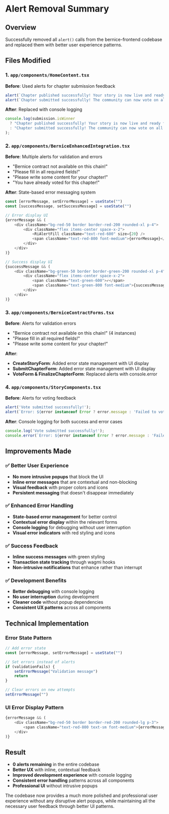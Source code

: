 # Alert Removal Summary

## Overview
Successfully removed all `alert()` calls from the bernice-frontend codebase and replaced them with better user experience patterns.

## Files Modified

### 1. `app/components/HomeContent.tsx`
**Before**: Used alerts for chapter submission feedback
```typescript
alert(`Chapter published successfully! Your story is now live and ready for the next writer.`);
alert(`Chapter submitted successfully! The community can now vote on all submissions for this chapter.`);
```

**After**: Replaced with console logging
```typescript
console.log(submission.isWinner 
  ? "Chapter published successfully! Your story is now live and ready for the next writer."
  : "Chapter submitted successfully! The community can now vote on all submissions for this chapter."
);
```

### 2. `app/components/BerniceEnhancedIntegration.tsx`
**Before**: Multiple alerts for validation and errors
- "Bernice contract not available on this chain!"
- "Please fill in all required fields!"
- "Please write some content for your chapter!"
- "You have already voted for this chapter!"

**After**: State-based error messaging system
```typescript
const [errorMessage, setErrorMessage] = useState("")
const [successMessage, setSuccessMessage] = useState("")

// Error display UI
{errorMessage && (
    <div className="bg-red-50 border border-red-200 rounded-xl p-4">
        <div className="flex items-center space-x-2">
            <RiAlertFill className="text-red-600" size={20} />
            <span className="text-red-800 font-medium">{errorMessage}</span>
        </div>
    </div>
)}

// Success display UI
{successMessage && (
    <div className="bg-green-50 border border-green-200 rounded-xl p-4">
        <div className="flex items-center space-x-2">
            <span className="text-green-600">✓</span>
            <span className="text-green-800 font-medium">{successMessage}</span>
        </div>
    </div>
)}
```

### 3. `app/components/BerniceContractForms.tsx`
**Before**: Alerts for validation errors
- "Bernice contract not available on this chain!" (4 instances)
- "Please fill in all required fields!"
- "Please write some content for your chapter!"

**After**: 
- **CreateStoryForm**: Added error state management with UI display
- **SubmitChapterForm**: Added error state management with UI display  
- **VoteForm & FinalizeChapterForm**: Replaced alerts with console.error

### 4. `app/components/StoryComponents.tsx`
**Before**: Alerts for voting feedback
```typescript
alert('Vote submitted successfully!');
alert(`Error: ${error instanceof Error ? error.message : 'Failed to vote'}`);
```

**After**: Console logging for both success and error cases
```typescript
console.log('Vote submitted successfully!');
console.error(`Error: ${error instanceof Error ? error.message : 'Failed to vote'}`);
```

## Improvements Made

### ✅ **Better User Experience**
- **No more intrusive popups** that block the UI
- **Inline error messages** that are contextual and non-blocking
- **Visual feedback** with proper colors and icons
- **Persistent messaging** that doesn't disappear immediately

### ✅ **Enhanced Error Handling**
- **State-based error management** for better control
- **Contextual error display** within the relevant forms
- **Console logging** for debugging without user interruption
- **Visual error indicators** with red styling and icons

### ✅ **Success Feedback**
- **Inline success messages** with green styling
- **Transaction state tracking** through wagmi hooks
- **Non-intrusive notifications** that enhance rather than interrupt

### ✅ **Development Benefits**
- **Better debugging** with console logging
- **No user interruption** during development
- **Cleaner code** without popup dependencies
- **Consistent UX patterns** across all components

## Technical Implementation

### Error State Pattern
```typescript
// Add error state
const [errorMessage, setErrorMessage] = useState("")

// Set errors instead of alerts
if (validationFails) {
    setErrorMessage("Validation message")
    return
}

// Clear errors on new attempts
setErrorMessage("")
```

### UI Error Display Pattern
```typescript
{errorMessage && (
    <div className="bg-red-50 border border-red-200 rounded-lg p-3">
        <span className="text-red-800 text-sm font-medium">{errorMessage}</span>
    </div>
)}
```

## Result
- **0 alerts remaining** in the entire codebase
- **Better UX** with inline, contextual feedback
- **Improved development experience** with console logging
- **Consistent error handling** patterns across all components
- **Professional UI** without intrusive popups

The codebase now provides a much more polished and professional user experience without any disruptive alert popups, while maintaining all the necessary user feedback through better UI patterns.
